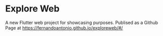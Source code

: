 # Explore Web

A new Flutter web project for showcasing purposes. Publised as a Github Page at https://fernandoantonio.github.io/exploreweb/#/
